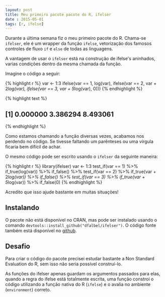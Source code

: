 ```yaml
---
layout: post
title: Meu primeiro pacote pacote do R, ifelser
date : 2015-05-01
tags: [r, ifelse]
--- 
```


Durante a última semana fiz o meu primeiro pacote do R. Chama-se `ifelser`, ele é um wrapper da função `ifelse`, vetorização dos famosos controles de fluxo `if` e `else` de todas as linguagens.

A vantagem de usar o `ifelser` está na construção de ifelse's aninhados, varias condições dentro da mesma chamada da função.

Imagine o código a seguir:


{% highlight r %}
var <- 1:3
ifelse(var == 1, log(var), ifelse(var == 2, var + 2*log(var), ifelse(var == 3, var + 5*log(var), 0)))
{% endhighlight %}



{% highlight text %}
## [1] 0.000000 3.386294 8.493061
{% endhighlight %}

Como estamos chamando a função diversas vezes, acabamos nos perdendo no código. Se tivesse faltando um parênteses ou uma vírgula ficaria bem difícil de achar.

O mesmo código pode ser escrito usando o `ifelser` da seguinte maneira:


{% highlight r %}
library(ifelser)
var <- 1:3
test_if(var == 1) %>% 
  if_true(log(var)) %>% if_false() %>%
  test_if(var == 2) %>%
  if_true(var + 2*log(var)) %>% if_false() %>%
  test_if(var == 3) %>% 
  if_true(var + 5*log(var)) %>% if_false(0)
{% endhighlight %}

Acredito que isso ajude bastante em muitas situações!

## Instalando

O pacote não está disponível no CRAN, mas pode ser instalado usando o comando `devtools::install_github("dfalbel/ifelser")`. O código fonte também está disponível no [github](http://github.com/dfalbel/ifelser).

## Desafio

Para criar o código do pacote precisei estudar bastante a Non Standard Evaluation do R, sem isso não seria possível construí-lo. 

As funções do ifelser apenas guardam os argumentos passados para elas, quando a regra do ifelse está totalmente escrita, uma função constroi o código utilizando a função nativa do R (`ifelse`) e o avalia no ambiente (`environment`) correto.

